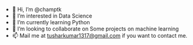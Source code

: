 - 👋 Hi, I’m @champtk
- 👀 I’m interested in Data Science
- 🌱 I’m currently learning Python
- 💞️ I’m looking to collaborate on Some projects on machine learning
- 📫 Mail me at tusharkumar1317@gmail.com if you want to contact me.

<!---
champtk/champtk is a ✨ special ✨ repository because its `README.md` (this file) appears on your GitHub profile.
You can click the Preview link to take a look at your changes.
--->
